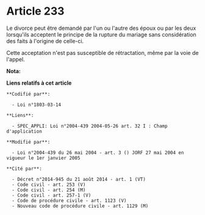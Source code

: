 # Article 233

Le divorce peut être demandé par l'un ou l'autre des époux ou par les deux lorsqu'ils acceptent le principe de la rupture du
mariage sans considération des faits à l'origine de celle-ci.

Cette acceptation n'est pas susceptible de rétractation, même par la voie de l'appel.

**Nota:**



**Liens relatifs à cet article**

	**Codifié par**:

	  - Loi n°1803-03-14

	**Liens**:

	  - SPEC_APPLI: Loi n°2004-439 2004-05-26 art. 32 I : Champ d'application

	**Modifié par**:

	  - Loi n°2004-439 du 26 mai 2004 - art. 3 () JORF 27 mai 2004 en vigueur le 1er janvier 2005

	**Cité par**:

	  - Décret n°2014-945 du 21 août 2014 - art. 1 (VT)
	  - Code civil - art. 253 (V)
	  - Code civil - art. 254 (M)
	  - Code civil - art. 257-1 (V)
	  - Code de procédure civile - art. 1123 (V)
	  - Nouveau code de procédure civile - art. 1129 (M)
